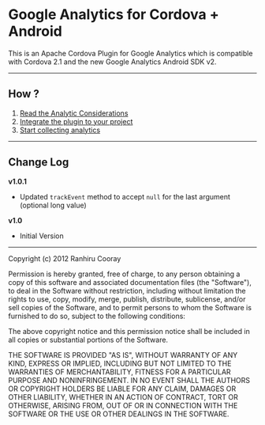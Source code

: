 Google Analytics for Cordova + Android
============================

This is an Apache Cordova Plugin for Google Analytics which is compatible with Cordova 2.1 and the new Google Analytics Android SDK v2.

----

## How ? ##

1. [Read the Analytic Considerations](https://github.com/Ranhiru/cordova-google-analytics/wiki/Analytic-Considerations)
2. [Integrate the plugin to your project](https://github.com/Ranhiru/cordova-google-analytics/wiki/Integration-Guide) 
3. [Start collecting analytics](https://github.com/Ranhiru/cordova-google-analytics/wiki/API) 

---

## Change Log ##

**v1.0.1**

* Updated `trackEvent` method to accept `null` for the last argument (optional long value) 

**v1.0**

* Initial Version

----

Copyright (c) 2012 Ranhiru Cooray

Permission is hereby granted, free of charge, to any person obtaining a copy of this software and associated documentation files (the "Software"), to deal in the Software without restriction, including without limitation the rights to use, copy, modify, merge, publish, distribute, sublicense, and/or sell copies of the Software, and to permit persons to whom the Software is furnished to do so, subject to the following conditions:

The above copyright notice and this permission notice shall be included in all copies or substantial portions of the Software.

THE SOFTWARE IS PROVIDED "AS IS", WITHOUT WARRANTY OF ANY KIND, EXPRESS OR IMPLIED, INCLUDING BUT NOT LIMITED TO THE WARRANTIES OF MERCHANTABILITY, FITNESS FOR A PARTICULAR PURPOSE AND NONINFRINGEMENT. IN NO EVENT SHALL THE AUTHORS OR COPYRIGHT HOLDERS BE LIABLE FOR ANY CLAIM, DAMAGES OR OTHER LIABILITY, WHETHER IN AN ACTION OF CONTRACT, TORT OR OTHERWISE, ARISING FROM, OUT OF OR IN CONNECTION WITH THE SOFTWARE OR THE USE OR OTHER DEALINGS IN THE SOFTWARE.
